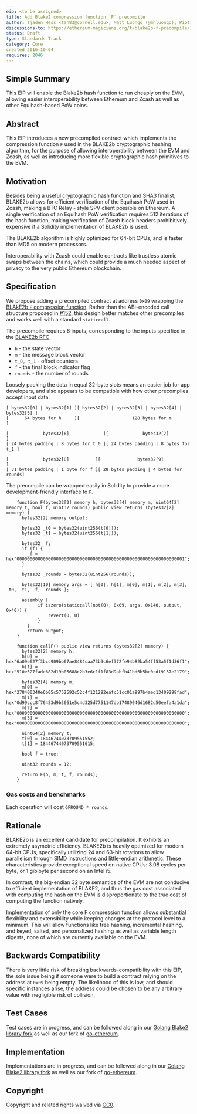 ```yaml
---
eip: <to be assigned>
title: Add Blake2 compression function `F` precompile
author: Tjaden Hess <tah83@cornell.edu>, Matt Luongo (@mhluongo), Piotr Dyraga (@pdyraga)
discussions-to: https://ethereum-magicians.org/t/blake2b-f-precompile/3157
status: Draft
type: Standards Track
category: Core
created 2016-10-04
requires: 2046
---
```


<!--You can leave these HTML comments in your merged EIP and delete the visible duplicate text guides, they will not appear and may be helpful to refer to if you edit it again. This is the suggested template for new EIPs. Note that an EIP number will be assigned by an editor. When opening a pull request to submit your EIP, please use an abbreviated title in the filename, `eip-draft_title_abbrev.md`. The title should be 44 characters or less.-->

## Simple Summary
<!--"If you can't explain it simply, you don't understand it well enough." Provide a simplified and layman-accessible explanation of the EIP.-->

This EIP will enable the Blake2b hash function to run cheaply on the EVM, allowing easier interoperability between Ethereum and Zcash as well as other Equihash-based PoW coins.

## Abstract
<!--A short (~200 word) description of the technical issue being addressed.-->

This EIP introduces a new precompiled contract which implements the compression function `F` used in the BLAKE2b cryptographic hashing algorithm, for the purpose of allowing interoperability between the EVM and Zcash, as well as introducing more flexible cryptographic hash primitives to the EVM.

## Motivation
<!--The motivation is critical for EIPs that want to change the Ethereum protocol. It should clearly explain why the existing protocol specification is inadequate to address the problem that the EIP solves. EIP submissions without sufficient motivation may be rejected outright.-->

Besides being a useful cryptographic hash function and SHA3 finalist, BLAKE2b allows for efficient verification of the Equihash PoW used in Zcash, making a BTC Relay - style SPV client possible on Ethereum. A single verification of an Equihash PoW verification requires 512 iterations of the hash function, making verification of Zcash block headers prohibitively expensive if a Solidity implementation of BLAKE2b is used.

The BLAKE2b algorithm is highly optimized for 64-bit CPUs, and is faster than MD5 on modern processors.

Interoperability with Zcash could enable contracts like trustless atomic swaps between the chains, which could provide a much needed aspect of privacy to the very public Ethereum blockchain.

## Specification
<!--The technical specification should describe the syntax and semantics of any new feature. The specification should be detailed enough to allow competing, interoperable implementations for any of the current Ethereum platforms (go-ethereum, parity, cpp-ethereum, ethereumj, ethereumjs, and [others](https://github.com/ethereum/wiki/wiki/Clients)).-->

We propose adding a precompiled contract at address `0x09` wrapping the [BLAkE2b `F` compression function](https://tools.ietf.org/html/rfc7693#section-3.2). Rather than the ABI-encoded call structure proposed in [#152](https://github.com/ethereum/EIPs/issues/152), this design better matches other precompiles and works well with a standard `staticcall`.

The precompile requires 6 inputs, corresponding to the inputs specified in the [BLAKE2b RFC](https://tools.ietf.org/html/rfc7693#section-3.2)

- `h` - the state vector
- `m` - the message block vector
- `t_0, t_1` - offset counters
- `f` - the final block indicator flag
- `rounds` - the number of rounds

Loosely packing the data in equal 32-byte slots means an easier job for app developers, and also appears to be compatible with how other precompiles accept input data.

```
[ bytes32[0] | bytes32[1] ][ bytes32[2] | bytes32[3] | bytes32[4] | bytes32[5] ]
[      64 bytes for h     ][                    128 bytes for m                ]

[             bytes32[6]             ][             bytes32[7]             ]
[ 24 bytes padding | 8 bytes for t_0 ][ 24 bytes padding | 8 bytes for t_1 ]

[             bytes32[8]          ][              bytes32[9]              ]
[ 31 bytes padding | 1 byte for f ][ 28 bytes padding | 4 bytes for rounds]
```

The precompile can be wrapped easily in Solidity to provide a more development-friendly interface to `F`.

```solidity
    function F(bytes32[2] memory h, bytes32[4] memory m, uint64[2] memory t, bool f, uint32 rounds) public view returns (bytes32[2] memory) {
      bytes32[2] memory output;

      bytes32 _t0 = bytes32(uint256(t[0]));
      bytes32 _t1 = bytes32(uint256(t[1]));

      bytes32 _f;
      if (f) {
        _f = hex"0000000000000000000000000000000000000000000000000000000000000001";
      }

      bytes32 _rounds = bytes32(uint256(rounds));

      bytes32[10] memory args = [ h[0], h[1], m[0], m[1], m[2], m[3], _t0, _t1, _f, _rounds ];

      assembly {
            if iszero(staticcall(not(0), 0x09, args, 0x140, output, 0x40)) {
                revert(0, 0)
            }
        }
        return output;
    }

    function callF() public view returns (bytes32[2] memory) {
      bytes32[2] memory h;
      h[0] = hex"6a09e627f3bcc909bb67ae8484caa73b3c6ef372fe94b82ba54ff53a5f1d36f1";
      h[1] = hex"510e527fade682d19b05688c2b3e6c1f1f83d9abfb41bd6b5be0cd19137e2179";

      bytes32[4] memory m;
      m[0] = hex"278400340e6b05c5752592c52c4f121292eafc51cc01a997b4aed13409298fad";
      m[1] = hex"0d99ccc8f76453d9b3661e5c4d325d7751147db17489046d1682d50eefa4a1da";
      m[2] = hex"0000000000000000000000000000000000000000000000000000000000000000";
      m[3] = hex"0000000000000000000000000000000000000000000000000000000000000000";

      uint64[2] memory t;
      t[0] = 18446744073709551552;
      t[1] = 18446744073709551615;

      bool f = true;

      uint32 rounds = 12;

      return F(h, m, t, f, rounds);
    }
```

### Gas costs and benchmarks

Each operation will cost `GFROUND * rounds`.

## Rationale
<!--The rationale fleshes out the specification by describing what motivated the design and why particular design decisions were made. It should describe alternate designs that were considered and related work, e.g. how the feature is supported in other languages. The rationale may also provide evidence of consensus within the community, and should discuss important objections or concerns raised during discussion.-->

BLAKE2b is an excellent candidate for precompilation. It exhibits an extremely asymetric efficiency. BLAKE2b is heavily optimized for modern 64-bit CPUs, specifically utilizing 24 and 63-bit rotations to allow parallelism through SIMD instructions and little-endian arithmetic. These characteristics provide exceptional speed on native CPUs: 3.08 cycles per byte, or 1 gibibyte per second on an Intel i5.

In contrast, the big-endian 32 byte semantics of the EVM are not conducive to efficient implementation of BLAKE2, and thus the gas cost associated with computing the hash on the EVM is disproportionate to the true cost of computing the function natively.

Implementation of only the core F compression function allows substantial flexibility and extensibility while keeping changes at the protocol level to a minimum. This will allow functions like tree hashing, incremental hashing, and keyed, salted, and personalized hashing as well as variable length digests, none of which are currently available on the EVM.

## Backwards Compatibility
<!--All EIPs that introduce backwards incompatibilities must include a section describing these incompatibilities and their severity. The EIP must explain how the author proposes to deal with these incompatibilities. EIP submissions without a sufficient backwards compatibility treatise may be rejected outright.-->

There is very little risk of breaking backwards-compatibility with this EIP, the sole issue being if someone were to build a contract relying on the address at `0x09` being empty. The likelihood of this is low, and should specific instances arise, the address could be chosen to be any arbitrary value with negligible risk of collision.

## Test Cases

<!--Test cases for an implementation are mandatory for EIPs that are affecting consensus changes. Other EIPs can choose to include links to test cases if applicable.-->

Test cases are in progress, and can be followed along in our [Golang Blake2 library fork](https://github.com/keep-network/blake2-f) as well as our fork of [go-ethereum](https://github.com/keep-network/go-ethereum).

## Implementation
<!--The implementations must be completed before any EIP is given status "Final", but it need not be completed before the EIP is accepted. While there is merit to the approach of reaching consensus on the specification and rationale before writing code, the principle of "rough consensus and running code" is still useful when it comes to resolving many discussions of API details.-->

Implementations are in progress, and can be followed along in our [Golang Blake2 library fork](https://github.com/keep-network/blake2-f) as well as our fork of [go-ethereum](https://github.com/keep-network/go-ethereum).

## Copyright

Copyright and related rights waived via [CC0](https://creativecommons.org/publicdomain/zero/1.0/).
